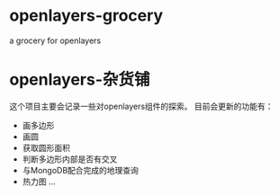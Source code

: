 # openlayers-grocery
a grocery for openlayers

# openlayers-杂货铺
这个项目主要会记录一些对openlayers组件的探索。
目前会更新的功能有：
- 画多边形
- 画圆
- 获取圆形面积
- 判断多边形内部是否有交叉
- 与MongoDB配合完成的地理查询
- 热力图
...
